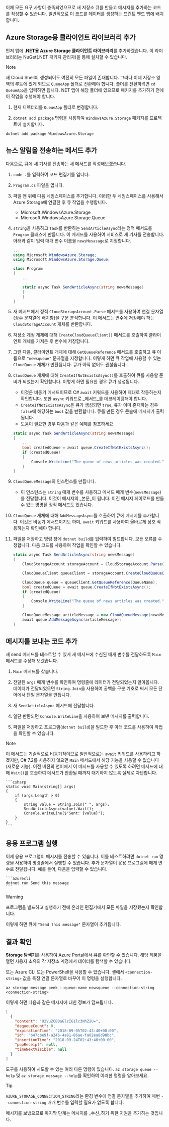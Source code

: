 이제 모든 요구 사항이 충족되었으므로 새 저장소 큐를 만들고 메시지를 추가하는 코드를 작성할 수 있습니다. 일반적으로 이 코드를 데이터를 생성하는 프런트 엔드 앱에 배치합니다.

## <a name="add-the-client-library-for-azure-storage"></a>Azure Storage용 클라이언트 라이브러리 추가

먼저 앱에 **.NET용 Azure Storage 클라이언트 라이브러리**를 추가하겠습니다. 이 라이브러리는 NuGet(.NET 패키지 관리자)을 통해 설치할 수 있습니다. 

> [!NOTE]
> 새 Cloud Shell이 생성되어도 여전히 모든 파일이 존재합니다. 그러나 이제 저장소 영역의 루트에 있게 되므로 `QueueApp` 폴더로 전환해야 합니다. 폴더를 전환하려면 `cd QueueApp`을 입력하면 됩니다. NET 앱이 해당 폴더에 있으므로 패키지를 추가하기 전에 이 작업을 수행해야 합니다.

1. 현재 디렉터리를 `QueueApp` 폴더로 변경합니다.

1. `dotnet add package` 명령을 사용하여 `WindowsAzure.Storage` 패키지를 프로젝트에 설치합니다.

```azurecli
dotnet add package WindowsAzure.Storage
```

## <a name="add-a-method-to-send-a-news-alert"></a>뉴스 알림을 전송하는 메서드 추가

다음으로, 큐에 새 기사를 전송하는 새 메서드를 작성해보겠습니다.

1. `code .`를 입력하여 코드 편집기를 엽니다.

1. `Program.cs` 파일을 엽니다.

1. 파일 맨 위에 다음 네임스페이스를 추가합니다. 이러한 두 네임스페이스를 사용해서 Azure Storage에 연결한 후 큐 작업을 수행합니다.
    - Microsoft.WindowsAzure.Storage
    - Microsoft.WindowsAzure.Storage.Queue

1. `string`을 사용하고 `Task`를 반환하는 `SendArticleAsync`라는 정적 메서드를 `Program` 클래스에 만듭니다. 이 메서드를 사용하여 서비스로 새 기사를 전송합니다. 아래와 같이 입력 매개 변수 이름을 `newsMesasage`로 지정합니다.

    ```csharp
    ...
    using Microsoft.WindowsAzure.Storage;
    using Microsoft.WindowsAzure.Storage.Queue; 
    
    class Program
    {
        ...
    
        static async Task SendArticleAsync(string newsMessage)
        {
        }
    }
    ```
    
1. 새 메서드에서 정적 `CloudStorageAccount.Parse` 메서드를 사용하여 연결 문자열(상수 문자열에 배치함)을 구문 분석합니다. 이 메서드는 변수에 저장해야 하는 `CloudStorageAccount` 개체를 반환합니다.

1. 저장소 계정 개체에 대해 `CreateCloudQueueClient()` 메서드를 호출하여 클라이언트 개체를 가져온 후 변수에 저장합니다.

1. 그런 다음, 클라이언트 개체에 대해 `GetQueueReference` 메서드를 호출하고 큐 이름으로 `"newsqueue"` 문자열을 지정합니다. 이렇게 하면 큐 작업에 사용할 수 있는 `CloudQueue` 개체가 반환됩니다. 큐가 아직 없어도 괜찮습니다.

1. `CloudQueue` 개체에 대해 `CreateIfNotExistsAsync()`를 호출하여 큐를 사용할 준비가 되었는지 확인합니다. 이렇게 하면 필요한 경우 큐가 생성됩니다.
    - 이것은 비동기 메서드이므로 C# `await` 키워드를 사용하여 제대로 작동하는지 확인합니다. 또한 `async` 키워드로 _메서드_를 데코레이팅해야 합니다. 
    - `CreateIfNotExistsAsync`은 큐가 생성되면 `true`, 큐가 이미 존재하는 경우 `false`에 해당하는 `bool` 값을 반환합니다. 큐를 만든 경우 콘솔에 메시지가 출력됩니다.
    - 도움이 필요한 경우 다음과 같은 예제를 참조하세요.

    ```csharp
    static async Task SendArticleAsync(string newsMessage)
    {
        ...
        bool createdQueue = await queue.CreateIfNotExistsAsync();
        if (createdQueue)
        {
            Console.WriteLine("The queue of news articles was created.");
        }
    }
    ```

1. `CloudQueueMessage`의 인스턴스를 만듭니다. 
    - 이 인스턴스는 `string` 매개 변수를 사용하고 메서드 매개 변수(`newsMessage`)를 전달합니다. 이것이 메시지의 _본문_이 됩니다. 이진 메시지 페이로드를 만들 수 있는 명명된 정적 메서드도 있습니다.
    

1. `CloudQueue` 개체에 대해 `AddMessageAsync`를 호출하여 큐에 메시지를 추가합니다. 이것은 비동기 메서드이기도 하며, `await` 키워드를 사용하여 올바르게 상호 작용하는지 확인해야 합니다.

1. 파일을 저장하고 명령 창에 `dotnet build`를 입력하여 빌드합니다. 모든 오류를 수정합니다. 다음 코드를 사용하여 작업을 확인할 수 있습니다.

    ```csharp
    static async Task SendArticleAsync(string newsMessage)
    {
        CloudStorageAccount storageAccount = CloudStorageAccount.Parse(ConnectionString);
    
        CloudQueueClient queueClient = storageAccount.CreateCloudQueueClient();
    
        CloudQueue queue = queueClient.GetQueueReference(QueueName);
        bool createdQueue = await queue.CreateIfNotExistsAsync();
        if (createdQueue)
        {
            Console.WriteLine("The queue of news articles was created.");
        }
    
        CloudQueueMessage articleMessage = new CloudQueueMessage(newsMessage);
        await queue.AddMessageAsync(articleMessage);
    }
    ```

## <a name="add-code-to-send-a-message"></a>메시지를 보내는 코드 추가

새 send 메서드를 테스트할 수 있게 새 메서드에 수신된 매개 변수를 전달하도록 `Main` 메서드를 수정해 보겠습니다.

1. `Main` 메서드를 찾습니다.

1. 전달된 `args` 매개 변수를 확인하여 명령줄에 데이터가 전달되었는지 알아봅니다. 데이터가 전달되었으면 `String.Join`을 사용하여 공백을 구분 기호로 써서 모든 단어에서 단일 문자열을 만듭니다.

1. 새 `SendArticleAsync` 메서드에 전달합니다. 

1. 일단 반환되면 `Console.WriteLine`을 사용하여 보낸 메시지를 출력합니다.

1. 파일을 저장하고 프로그램(`dotnet build`)을 빌드한 후 아래 코드를 사용하여 작업을 확인할 수 있습니다.

> [!NOTE]
> 이 메서드는 기술적으로 비동기적이므로 일반적으로는 `await` 키워드를 사용하려고 하겠지만, C# 7.2를 사용하지 않으면 `Main` 메서드에서 해당 기능을 사용할 수 없습니다(새로운 기능). 이전 버전의 언어에서 이 메서드를 사용할 수 있도록 하려면 메서드에 대해 `Wait()`를 호출하여 메서드가 반환될 때까지 대기하지 않도록 실제로 차단합니다.

    ```csharp
    static void Main(string[] args)
    {
        if (args.Length > 0)
        {
            string value = String.Join(" ", args);
            SendArticleAsync(value).Wait();
            Console.WriteLine($"Sent: {value}");
        }
    }
    ```

## <a name="execute-the-application"></a>응용 프로그램 실행

이제 응용 프로그램이 메시지를 전송할 수 있습니다. 이를 테스트하려면 `dotnet run` 명령을 사용하여 명령줄에서 실행할 수 있습니다. 추가 문자열이 응용 프로그램에 매개 변수로 전달됩니다. 예를 들어, 다음을 입력할 수 있습니다.

    ```azurecli
    dotnet run Send this message
    ```

> [!WARNING]
> 프로그램을 빌드하고 실행하기 전에 온라인 편집기에서 모든 파일을 저장했는지 확인합니다.

이렇게 하면 큐에 `"Send this message"` 문자열이 추가됩니다.

## <a name="check-your-results"></a>결과 확인

**Storage 탐색기**를 사용하여 Azure Portal에서 큐를 확인할 수 있습니다. 해당 제품을 열면 사용자 소유의 각 저장소 계정에서 데이터를 탐색할 수 있습니다.

또는 Azure CLI 또는 PowerShell을 사용할 수 있습니다. 셸에서 `<connection-string>` 값을 특정 연결 문자열로 바꾸어 이 명령을 실행합니다.

```azurecli
az storage message peek --queue-name newsqueue --connection-string <connection-string> 
```

이렇게 하면 다음과 같은 메시지에 대한 정보가 덤프됩니다.

```json
[
  {
    "content": "U2VuZCB0aGlzIG1lc3NhZ2U=",
    "dequeueCount": 0,
    "expirationTime": "2018-09-05T02:43:40+00:00",
    "id": "b47cbe9f-a246-4a81-86ae-fa02ea8d98bc",
    "insertionTime": "2018-09-24T02:43:40+00:00",
    "popReceipt": null,
    "timeNextVisible": null
  }
]
```

도구를 사용하여 시도할 수 있는 여러 다른 명령이 있습니다. `az storage queue --help` 및 `az storage message --help`를 확인하여 이러한 명령을 알아보세요.

> [!TIP]
> `AZURE_STORAGE_CONNECTION_STRING`라는 환경 변수에 연결 문자열을 추가하여 매번 `--connection-string` 매개 변수를 입력할 필요가 없도록 합니다.

메시지를 보냈으므로 마지막 단계는 메시지를 _수신_하기 위한 지원을 추가하는 것입니다.